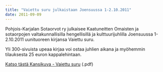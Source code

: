 ```yaml
---
title: "Vaiettu suru julkaistaan Joensuussa 1-2.10.2011"
date: 2011-09-09
---
```


Pohjois-Karjalan Sotaorvot ry julkaisee Kaatuneitten Omaisten ja sotaorpojen valtakunnallisilla hengellisillä ja kulttuurijuhlilla Joensuussa 1-2.10.2011 uunituoreen kirjansa Vaiettu suru.

Yli 300-sivuista upeaa kirjaa voi ostaa juhlien aikana ja myöhemmin tilauksesta 25 euron kappalehintaan.

[Katso tästä Kansikuva - Vaiettu suru](../../files/mainokset/Kansikuva-kopio-kopio.pdf) (.pdf)

